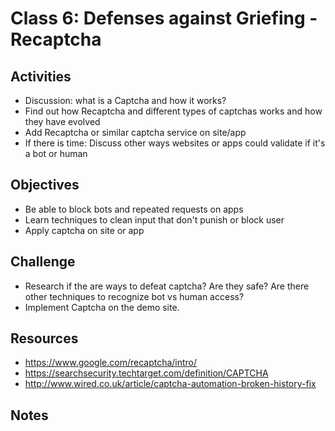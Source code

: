 
# Class 6: Defenses against Griefing - Recaptcha

## Activities
  - Discussion: what is a Captcha and how it works?
  - Find out how Recaptcha and different types of captchas works and how they have evolved
  - Add Recaptcha or similar captcha service on site/app
  - If there is time: Discuss other ways websites or apps could validate if it's a bot or human

## Objectives
  - Be able to block bots and repeated requests on apps
  - Learn techniques to clean input that don't punish or block user
  - Apply captcha on site or app

## Challenge
  - Research if the are ways to defeat captcha? Are they safe? Are there other techniques to recognize bot vs human access?
  - Implement Captcha on the demo site.

## Resources 
  - https://www.google.com/recaptcha/intro/
  - https://searchsecurity.techtarget.com/definition/CAPTCHA
  - http://www.wired.co.uk/article/captcha-automation-broken-history-fix

## Notes
